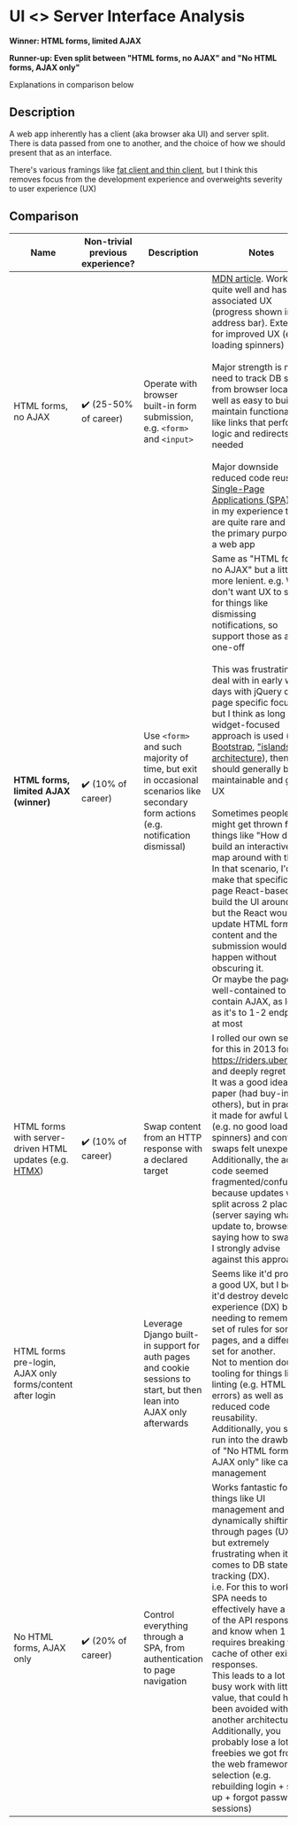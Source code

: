 # UI <> Server Interface Analysis
**Winner: HTML forms, limited AJAX**

**Runner-up: Even split between "HTML forms, no AJAX" and "No HTML forms, AJAX only"**

Explanations in comparison below

## Description
A web app inherently has a client (aka browser aka UI) and server split. There is data passed from one to another, and the choice of how we should present that as an interface.

There's various framings like [fat client and thin client](https://www.parallels.com/tips/thin-clients/vs-thick/), but I think this removes focus from the development experience and overweights severity to user experience (UX)

## Comparison
|                                     Name                                    | Non-trivial previous experience? |                                                            Description                                                             |                                                                                                                                                                                                                                                                                                                                                                                                                                                                 Notes                                                                                                                                                                                                                                                                                                                                                                                                                                                                 |
|-----------------------------------------------------------------------------|----------------------------------|------------------------------------------------------------------------------------------------------------------------------------|---------------------------------------------------------------------------------------------------------------------------------------------------------------------------------------------------------------------------------------------------------------------------------------------------------------------------------------------------------------------------------------------------------------------------------------------------------------------------------------------------------------------------------------------------------------------------------------------------------------------------------------------------------------------------------------------------------------------------------------------------------------------------------------------------------------------------------------------------------------------------------------------------------------------------------------|
| HTML forms, no AJAX                                                         | ✔️ (25-50% of career)            | Operate with browser built-in form submission, e.g. `<form>` and `<input>`                                                         | [MDN article](https://developer.mozilla.org/en-US/docs/Learn/Forms/Your_first_form). Works quite well and has good associated UX (progress shown in address bar). Extension for improved UX (e.g. loading spinners)<br/><br/>Major strength is no need to track DB state from browser locally as well as easy to build + maintain functionality like links that perform logic and redirects as needed<br/><br/>Major downside reduced code reuse for [Single-Page Applications (SPA)](https://developer.mozilla.org/en-US/docs/Glossary/SPA), but in my experience these are quite rare and not the primary purpose of a web app                                                                                                                                                                                                                                                                                                      |
| **HTML forms, limited AJAX (winner)**                                                    | ✔️ (10% of career)               | Use `<form>` and such majority of time, but exit in occasional scenarios like secondary form actions (e.g. notification dismissal) | Same as "HTML forms, no AJAX" but a little more lenient. e.g. We don't want UX to suffer for things like dismissing notifications, so support those as a one-off<br/><br/>This was frustrating to deal with in early web days with jQuery due to page specific focus, but I think as long as widget-focused approach is used (e.g. [Bootstrap](https://getbootstrap.com/), ["islands" architecture](https://www.patterns.dev/posts/islands-architecture)), then it should generally be maintainable and great UX<br/><br/>Sometimes people might get thrown for things like "How do I build an interactive map around with this?"<br/>In that scenario, I'd make that specific page React-based and build the UI around it, but the React would update HTML form content and the submission would happen without obscuring it.<br/>Or maybe the page is well-contained to self-contain AJAX, as long as it's to 1-2 endpoints at most |
| HTML forms with server-driven HTML updates (e.g. [HTMX](https://htmx.org/)) | ✔️ (10% of career)               | Swap content from an HTTP response with a declared target                                                                          | I rolled our own setup for this in 2013 for https://riders.uber.com/ and deeply regret it.<br/>It was a good idea on paper (had buy-in from others), but in practice it made for awful UX (e.g. no good loading spinners) and content swaps felt unexpected.<br/>Additionally, the actual code seemed fragmented/confusing because updates were split across 2 places (server saying what to update to, browser saying how to swap).<br/>I strongly advise against this approach                                                                                                                                                                                                                                                                                                                                                                                                                                                      |
| HTML forms pre-login, AJAX only forms/content after login                   |                                  | Leverage Django built-in support for auth pages and cookie sessions to start, but then lean into AJAX only afterwards              | Seems like it'd provide a good UX, but I believe it'd destroy developer experience (DX) by needing to remember 1 set of rules for some pages, and a different set for another.<br/>Not to mention double tooling for things like linting (e.g. HTML errors) as well as reduced code reusability.<br/>Additionally, you still run into the drawbacks of "No HTML forms, AJAX only" like cache management                                                                                                                                                                                                                                                                                                                                                                                                                                                                                                                               |
| No HTML forms, AJAX only                                                    | ✔️ (20% of career)               | Control everything through a SPA, from authentication to page navigation                                                           | Works fantastic for things like UI management and dynamically shifting through pages (UX), but extremely frustrating when it comes to DB state tracking (DX).<br/>i.e. For this to work, the SPA needs to effectively have a copy of the API responses, and know when 1 save requires breaking the cache of other existing responses.<br/>This leads to a lot of busy work with little value, that could have been avoided with another architecture.<br/>Additionally, you probably lose a lot of freebies we got from the web framework selection (e.g. rebuilding login + sign up + forgot password + sessions)                                                                                                                                                                                                                                                                                                                                                                                                                                                                                                                                                                                                                                                                                                                                                                                                                                                                                                                                     |

